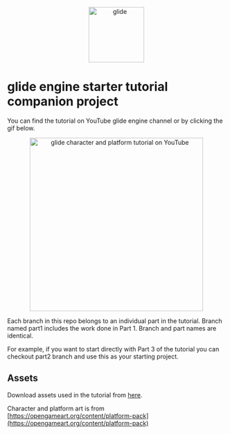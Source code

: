 <p align="center">
<img src="https://github.com/cocoatoucher/glideTutorial-characterPlatform/raw/master/Docs/glide_logo_transparent.png" width="128" max-width="80%" alt="glide"/>
</p>

# glide engine starter tutorial companion project

You can find the tutorial on YouTube glide engine channel or by clicking the gif below.

<p align="center">
<a target="_blank" rel="noopener noreferrer" href="https://youtu.be/Fx7Cv6-WjMQ">
<img src="https://github.com/cocoatoucher/glideTutorial-characterPlatform/raw/master/Docs/trailer.gif" width="400" max-width="80%" alt="glide character and platform tutorial on YouTube">
</a>
</p>

Each branch in this repo belongs to an individual part in the tutorial. Branch named part1 includes the work done in Part 1. Branch and part names are identical.

For example, if you want to start directly with Part 3 of the tutorial you can checkout part2 branch and use this as your starting project.

## Assets
Download assets used in the tutorial from [here](https://github.com/cocoatoucher/glideTutorial-characterPlatform/raw/master/Docs/Assets.zip).

Character and platform art is from [https://opengameart.org/content/platform-pack](https://opengameart.org/content/platform-pack)